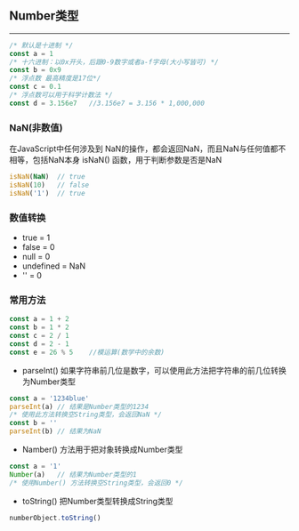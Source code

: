 ## Number类型
---

```javascript
/* 默认是十进制 */
const a = 1
/* 十六进制：以0x开头，后跟0-9数字或者a-f字母(大小写皆可) */
const b = 0x9
/* 浮点数 最高精度是17位*/
const c = 0.1
/* 浮点数可以用于科学计数法 */
const d = 3.156e7   //3.156e7 = 3.156 * 1,000,000
```

### NaN(非数值)

在JavaScript中任何涉及到 NaN的操作，都会返回NaN，而且NaN与任何值都不相等，包括NaN本身
isNaN() 函数，用于判断参数是否是NaN

```javascript
isNaN(NaN)  // true
isNaN(10)   // false
isNaN('1')  // true
```

### 数值转换

- true = 1
- false = 0
- null = 0
- undefined = NaN
- '' = 0

### 常用方法

```javascript
const a = 1 + 2
const b = 1 * 2
const c = 2 / 1
const d = 2 - 1
const e = 26 % 5    //模运算(数学中的余数)
```

- parseInt() 如果字符串前几位是数字，可以使用此方法把字符串的前几位转换为Number类型

```javascript
const a = '1234blue'
parseInt(a) // 结果是Number类型的1234
/* 使用此方法转换空String类型，会返回NaN */
const b = ''
parseInt(b) // 结果为NaN
```

- Namber() 方法用于把对象转换成Number类型

```javascript
const a = '1'
Number(a)   // 结果为Number类型的1
/* 使用Number() 方法转换空String类型，会返回0 */
```

- toString() 把Number类型转换成String类型

```javascript
numberObject.toString()
```
